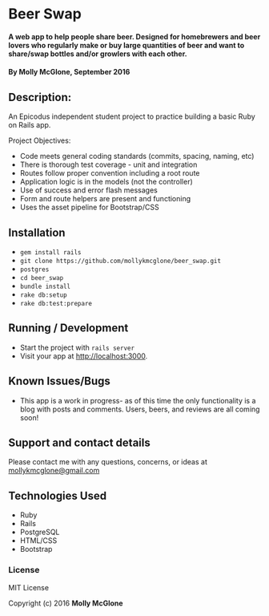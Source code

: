 # Beer Swap

#### A web app to help people share beer. Designed for homebrewers and beer lovers who regularly make or buy large quantities of beer and want to share/swap bottles and/or growlers with each other.

#### By Molly McGlone, September 2016

## Description:

An Epicodus independent student project to practice building a basic Ruby on Rails app.

Project Objectives:
* Code meets general coding standards (commits, spacing, naming, etc)
* There is thorough test coverage - unit and integration
* Routes follow proper convention including a root route
* Application logic is in the models (not the controller)
* Use of success and error flash messages
* Form and route helpers are present and functioning
* Uses the asset pipeline for Bootstrap/CSS

## Installation

* `gem install rails`
* `git clone https://github.com/mollykmcglone/beer_swap.git`
* `postgres`
* `cd beer_swap`
* `bundle install`
* `rake db:setup`
* `rake db:test:prepare`

## Running / Development

* Start the project with `rails server`
* Visit your app at [http://localhost:3000](http://localhost:3000).

## Known Issues/Bugs

* This app is a work in progress- as of this time the only functionality is a blog with posts and comments.  Users, beers, and reviews are all coming soon!

## Support and contact details

Please contact me with any questions, concerns, or ideas at mollykmcglone@gmail.com

## Technologies Used

* Ruby
* Rails
* PostgreSQL
* HTML/CSS
* Bootstrap

### License

MIT License

Copyright (c) 2016  **Molly McGlone**
